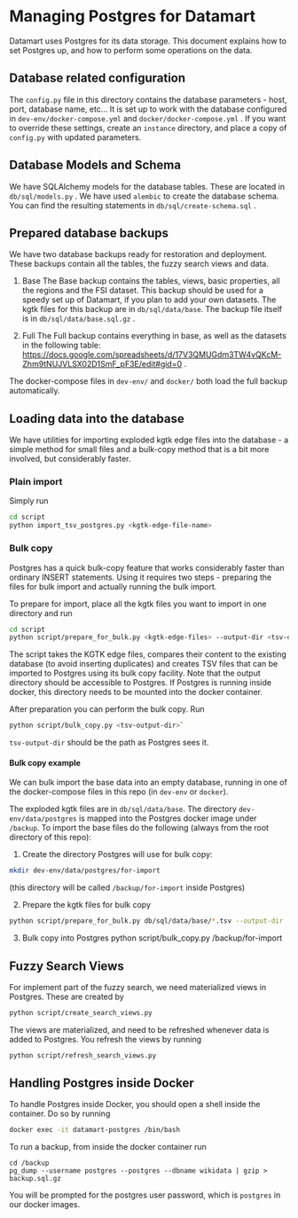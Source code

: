 # Managing Postgres for Datamart

Datamart uses Postgres for its data storage. This document explains how to set Postgres up, and how to perform some operations on the data.

## Database related configuration
The `config.py` file in this directory contains the database parameters - host, port, database name, etc... It is set up to work with the database configured in `dev-env/docker-compose.yml` and `docker/docker-compose.yml` . If you want to override these settings, create an `instance` directory, and place a copy of `config.py` with updated parameters.

## Database Models and Schema
We have SQLAlchemy models for the database tables. These are located in `db/sql/models.py` . We have used `alembic` to create the database schema. You can find the resulting statements in `db/sql/create-schema.sql` .

## Prepared database backups
We have two database backups ready for restoration and deployment. These backups contain all the tables, the fuzzy search views and data.

1. Base
The Base backup contains the tables, views, basic properties, all the regions and the FSI dataset. This backup should be used for a speedy set up of Datamart, if you plan to add your own datasets. The kgtk files for this backup are in `db/sql/data/base`. The backup file itself is in `db/sql/data/base.sql.gz` .

2. Full
The Full backup contains everything in base, as well as the datasets in the following table: https://docs.google.com/spreadsheets/d/17V3QMUGdm3TW4vQKcM-Zhm9tNUJVLSX02D1SmF_pF3E/edit#gid=0 .

The docker-compose files in `dev-env/` and `docker/` both load the full backup automatically.

## Loading data into the database

We have utilities for importing exploded kgtk edge files into the database - a simple method for small files and a bulk-copy method that is a bit more involved, but considerably faster.

### Plain import
Simply run

```sh
cd script
python import_tsv_postgres.py <kgtk-edge-file-name>
```

### Bulk copy
Postgres has a quick bulk-copy feature that works considerably faster than ordinary INSERT statements. Using it requires two steps - preparing the files for bulk import and actually running the bulk import.

To prepare for import, place all the kgtk files you want to import in one directory and run

```sh
cd script
python script/prepare_for_bulk.py <kgtk-edge-files> --output-dir <tsv-output-dir>
```

The script takes the KGTK edge files, compares their content to the existing database (to avoid inserting duplicates) and creates TSV files that can be imported to Postgres using its bulk copy facility. Note that the output directory should be accessible to Postgres. If Postgres is running inside docker, this directory needs to be mounted into the docker container.

After preparation you can perform the bulk copy. Run

```sh
python script/bulk_copy.py <tsv-output-dir>`
```

`tsv-output-dir` should be the path as Postgres sees it.

#### Bulk copy example
We can bulk import the base data into an empty database, running in one of the docker-compose files in this repo (in `dev-env` or `docker`).

The exploded kgtk files are in `db/sql/data/base`. The directory `dev-env/data/postgres` is mapped into the Postgres docker image under `/backup`. To import the base files do the following (always from the root directory of this repo):

1. Create the directory Postgres will use for bulk copy:

```sh
mkdir dev-env/data/postgres/for-import
```

(this directory will be called `/backup/for-import` inside Postgres)

2. Prepare the kgtk files for bulk copy

```sh
python script/prepare_for_bulk.py db/sql/data/base/*.tsv --output-dir  dev-env/data/postgres/for-import
```

3. Bulk copy into Postgres
python script/bulk_copy.py /backup/for-import

## Fuzzy Search Views
For implement part of the fuzzy search, we need materialized views in Postgres. These are created by

```sh
python script/create_search_views.py
```

The views are materialized, and need to be refreshed whenever data is added to Postgres. You refresh the views by running

```sh
python script/refresh_search_views.py
```

## Handling Postgres inside Docker
To handle Postgres inside Docker, you should open a shell inside the container. Do so by running

```sh
docker exec -it datamart-postgres /bin/bash
```

To run a backup, from inside the docker container run

```
cd /backup
pg_dump --username postgres --postgres --dbname wikidata | gzip > backup.sql.gz
```

You will be prompted for the postgres user password, which is `postgres` in our docker images.

